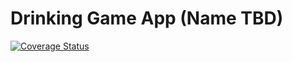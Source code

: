 # Drinking Game App (Name TBD)

[![Coverage Status](https://coveralls.io/repos/github/mahoote/dg-app/badge.svg?branch=main)](https://coveralls.io/github/mahoote/dg-app?branch=main)
